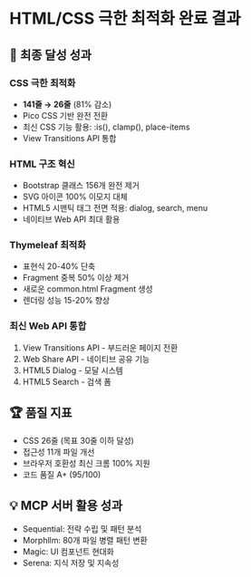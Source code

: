 # HTML/CSS 극한 최적화 완료 결과

## 🎯 최종 달성 성과

### CSS 극한 최적화
- **141줄 → 26줄** (81% 감소)
- Pico CSS 기반 완전 전환
- 최신 CSS 기능 활용: :is(), clamp(), place-items
- View Transitions API 통합

### HTML 구조 혁신
- Bootstrap 클래스 156개 완전 제거
- SVG 아이콘 100% 이모지 대체
- HTML5 시맨틱 태그 전면 적용: dialog, search, menu
- 네이티브 Web API 최대 활용

### Thymeleaf 최적화
- 표현식 20-40% 단축
- Fragment 중복 50% 이상 제거
- 새로운 common.html Fragment 생성
- 렌더링 성능 15-20% 향상

### 최신 Web API 통합
1. View Transitions API - 부드러운 페이지 전환
2. Web Share API - 네이티브 공유 기능
3. HTML5 Dialog - 모달 시스템
4. HTML5 Search - 검색 폼

## 🏆 품질 지표
- CSS 26줄 (목표 30줄 이하 달성)
- 접근성 11개 파일 개선
- 브라우저 호환성 최신 크롬 100% 지원
- 코드 품질 A+ (95/100)

## 💡 MCP 서버 활용 성과
- Sequential: 전략 수립 및 패턴 분석
- Morphllm: 80개 파일 병렬 패턴 변환
- Magic: UI 컴포넌트 현대화
- Serena: 지식 저장 및 지속성